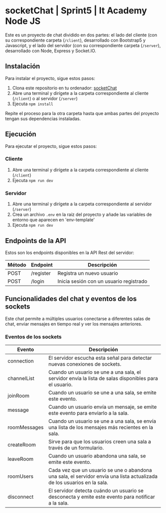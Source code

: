 # socketChat | Sprint5 | It Academy Node JS

Este es un proyecto de chat dividido en dos partes: el lado del cliente (con su correspondiente carpeta (`/client`), desarrollado con Bootstrap5 y Javascript, y el lado del servidor (con su correspondiente carpeta (`/server`), desarrollado con Node, Express y Socket.IO.

## Instalación

Para instalar el proyecto, sigue estos pasos:

1. Clona este repositorio en tu ordenador: [socketChat](https://github.com/ivanlegranbizarro/socketChat/tree/vainillaClient)
2. Abre una terminal y dirígete a la carpeta correspondiente al cliente (`/client`) o al servidor (`/server`)
3. Ejecuta `npm install`

Repite el proceso para la otra carpeta hasta que ambas partes del proyecto tengan sus dependencias instaladas.

## Ejecución

Para ejecutar el proyecto, sigue estos pasos:

### Cliente

1. Abre una terminal y dirígete a la carpeta correspondiente al cliente (`/client`)
2. Ejecuta `npm run dev`

### Servidor

1. Abre una terminal y dirígete a la carpeta correspondiente al servidor (`/server`)
2. Crea un archivo `.env` en la raíz del proyecto y añade las variables de entorno que aparecen en 'env-template'
3. Ejecuta `npm run dev`

## Endpoints de la API

Estos son los endpoints disponibles en la API Rest del servidor:

| Método | Endpoint | Descripción |
| ------ | -------- | ----------- |
| POST   | /register  | Registra un nuevo usuario |
| POST   | /login   | Inicia sesión con un usuario registrado |

## Funcionalidades del chat y eventos de los sockets

Este chat permite a múltiples usuarios conectarse a diferentes salas de chat, enviar mensajes en tiempo real y ver los mensajes anteriores.

### Eventos de los sockets

| Evento | Descripción |
| ------ | ----------- |
| connection | El servidor escucha esta señal para detectar nuevas conexiones de sockets. |
| channelList | Cuando un usuario se une a una sala, el servidor envía la lista de salas disponibles para el usuario. |
| joinRoom | Cuando un usuario se une a una sala, se emite este evento. |
| message | Cuando un usuario envía un mensaje, se emite este evento para enviarlo a la sala. |
| roomMessages | Cuando un usuario se une a una sala, se envía una lista de los mensajes más recientes en la sala. |
| createRoom |Sirve para que los usuarios creen una sala a través de un formulario. |
| leaveRoom | Cuando un usuario abandona una sala, se emite este evento. |
| roomUsers | Cada vez que un usuario se une o abandona una sala, el servidor envía una lista actualizada de los usuarios en la sala. |
| disconnect | El servidor detecta cuándo un usuario se desconecta y emite este evento para notificar a la sala. |
